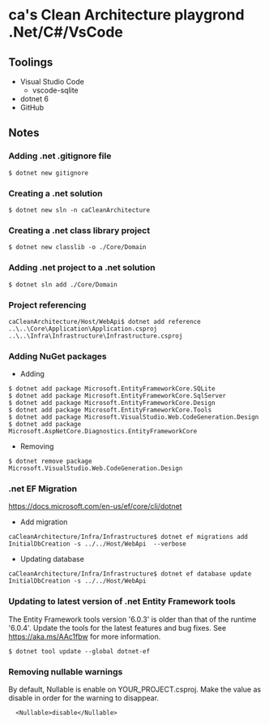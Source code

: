 # ca's Clean Architecture playgrond .Net/C#/VsCode

## Toolings
* Visual Studio Code
  * vscode-sqlite
* dotnet 6
* GitHub

## Notes
### Adding .net .gitignore file
```
$ dotnet new gitignore
```
### Creating a .net solution
```
$ dotnet new sln -n caCleanArchitecture 
```

### Creating a .net class library project
```
$ dotnet new classlib -o ./Core/Domain 
```

### Adding .net project to a .net solution
```
$ dotnet sln add ./Core/Domain 
```

### Project referencing 
```
caCleanArchitecture/Host/WebApi$ dotnet add reference ..\..\Core\Application\Application.csproj ..\..\Infra\Infrastructure\Infrastructure.csproj
```

### Adding NuGet packages 
* Adding
```
$ dotnet add package Microsoft.EntityFrameworkCore.SQLite
$ dotnet add package Microsoft.EntityFrameworkCore.SqlServer
$ dotnet add package Microsoft.EntityFrameworkCore.Design
$ dotnet add package Microsoft.EntityFrameworkCore.Tools
$ dotnet add package Microsoft.VisualStudio.Web.CodeGeneration.Design
$ dotnet add package Microsoft.AspNetCore.Diagnostics.EntityFrameworkCore
```

* Removing
```
$ dotnet remove package Microsoft.VisualStudio.Web.CodeGeneration.Design
```




### .net EF Migration
https://docs.microsoft.com/en-us/ef/core/cli/dotnet

* Add migration
```
caCleanArchitecture/Infra/Infrastructure$ dotnet ef migrations add InitialDbCreation -s ../../Host/WebApi  --verbose
```
* Updating database
```
caCleanArchitecture/Infra/Infrastructure$ dotnet ef database update InitialDbCreation -s ../../Host/WebApi  
```

### Updating to latest version of .net Entity Framework tools 
The Entity Framework tools version '6.0.3' is older than that of the runtime '6.0.4'. Update the tools for the latest features and bug fixes. See https://aka.ms/AAc1fbw for more information.
```
$ dotnet tool update --global dotnet-ef
```

### Removing nullable warnings
By default, Nullable is enable on YOUR_PROJECT.csproj.
Make the value as disable in order for the warning to disappear.  
```
  <Nullable>disable</Nullable>
```